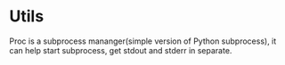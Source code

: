 # Utils
Proc is a subprocess mananger(simple version of Python subprocess), it can help start subprocess, get stdout and stderr in separate.
